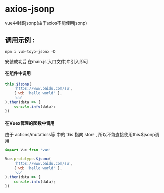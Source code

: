 # axios-jsonp
vue中封装jsonp(由于axios不能使用jsonp)

## 调用示例 : 
```
npm i vue-toyo-jsonp -D
```
安装成功后 在main.js(入口文件)中引入即可

#### 在组件中调用
```js
this.$jsonp(
    'https://www.baidu.com/su',
    { wd: 'hello world' },
    'cb'
).then(data => {
    console.info(data);
})
```
#### 在Vuex管理的函数中调用
由于 actions/mutations等 中的 this 指向 store , 所以不能直接使用this.$jsonp调用
```js
import Vue from 'vue'       

Vue.prototype.$jsonp(
    'https://www.baidu.com/su',
    { wd: 'hello world' },
    'cb'
).then(data => {
    console.info(data);
})
```